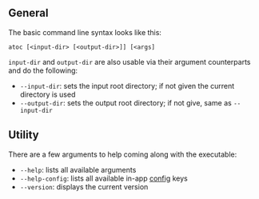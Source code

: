 ## General
The basic command line syntax looks like this:

	atoc [<input-dir> [<output-dir>]] [<args]

`input-dir` and `output-dir` are also usable via their argument counterparts and do the following:

* `--input-dir`: sets the input root directory; if not given the current directory is used
* `--output-dir`: sets the output root directory; if not give, same as `--input-dir`

## Utility
There are a few arguments to help coming along with the executable:

* `--help`: lists all available arguments
* `--help-config`: lists all available in-app [config](config) keys
* `--version`: displays the current version
